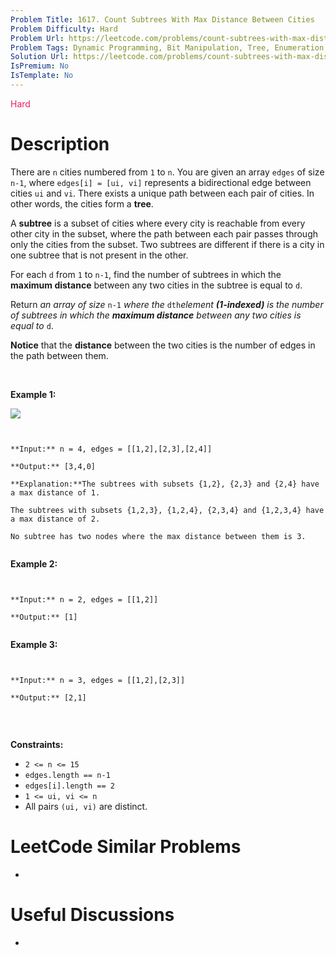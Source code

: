```yaml
---
Problem Title: 1617. Count Subtrees With Max Distance Between Cities
Problem Difficulty: Hard
Problem Url: https://leetcode.com/problems/count-subtrees-with-max-distance-between-cities/
Problem Tags: Dynamic Programming, Bit Manipulation, Tree, Enumeration, Bitmask
Solution Url: https://leetcode.com/problems/count-subtrees-with-max-distance-between-cities/solution/
IsPremium: No
IsTemplate: No
---
```


<span style="color: rgb(233, 30, 99);">Hard</span>

# Description

There are `n` cities numbered from `1` to `n`. You are given an array `edges` of size `n-1`, where `edges[i] = [ui, vi]` represents a bidirectional edge between cities `ui` and `vi`. There exists a unique path between each pair of cities. In other words, the cities form a **tree**.


A **subtree** is a subset of cities where every city is reachable from every other city in the subset, where the path between each pair passes through only the cities from the subset. Two subtrees are different if there is a city in one subtree that is not present in the other.


For each `d` from `1` to `n-1`, find the number of subtrees in which the **maximum distance** between any two cities in the subtree is equal to `d`.


Return *an array of size* `n-1` *where the* `dth`*element **(1-indexed)** is the number of subtrees in which the **maximum distance** between any two cities is equal to* `d`.


**Notice** that the **distance** between the two cities is the number of edges in the path between them.


 


**Example 1:**


**![](https://assets.leetcode.com/uploads/2020/09/21/p1.png)**



```

**Input:** n = 4, edges = [[1,2],[2,3],[2,4]]
**Output:** [3,4,0]
**Explanation:**The subtrees with subsets {1,2}, {2,3} and {2,4} have a max distance of 1.
The subtrees with subsets {1,2,3}, {1,2,4}, {2,3,4} and {1,2,3,4} have a max distance of 2.
No subtree has two nodes where the max distance between them is 3.

```

**Example 2:**



```

**Input:** n = 2, edges = [[1,2]]
**Output:** [1]

```

**Example 3:**



```

**Input:** n = 3, edges = [[1,2],[2,3]]
**Output:** [2,1]

```

 


**Constraints:**


* `2 <= n <= 15`
* `edges.length == n-1`
* `edges[i].length == 2`
* `1 <= ui, vi <= n`
* All pairs `(ui, vi)` are distinct.


# LeetCode Similar Problems

- []()

# Useful Discussions

- []()
